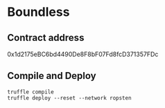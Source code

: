 # Boundless

## Contract address

0x1d2175eBC6bd4490De8F8bF07Fd8fcD371357FDc

## Compile and Deploy

```
truffle compile
truffle deploy --reset --network ropsten
```
